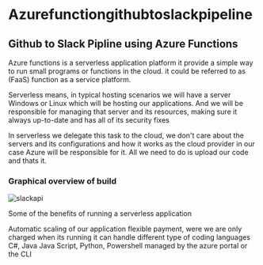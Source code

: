 # Azurefunctiongithubtoslackpipeline
<h2>Github to Slack Pipline using Azure Functions </h2>

Azure functions is a serverless application platform it provide a simple way to run small programs or functions in the cloud. it could be referred to as (FaaS) function as a service platform.

Serverless means, in typical hosting scenarios we will have a server Windows or Linux which will be hosting our applications. And we will be responsible for managing that server and its resources, making sure it always up-to-date and has all of its security fixes 

In serverless we delegate this task to the cloud, we don't care about the servers and its configurations and how it works as the cloud provider in our case Azure will be responsible for it. All we need to do is upload our code and thats it.

<h3><b>Graphical overview of build</b></h3>

![slackapi](https://user-images.githubusercontent.com/3684381/149912163-b329a8a3-a9ec-4ad9-937c-40100425ad03.jpg)


Some of the benefits of running a serverless application

Automatic scaling of our application
flexible payment, were we are only charged when its running
it can handle different type of coding languages C#, Java Java Script, Python, Powershell
managed by the azure portal or the CLI
